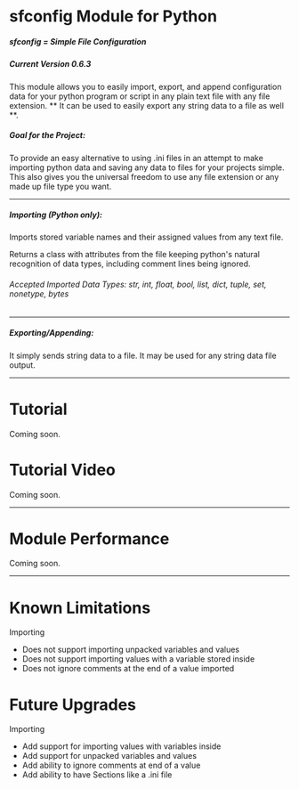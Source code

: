 # sfconfig Module for Python
##### sfconfig = Simple File Configuration
##### Current Version 0.6.3

This module allows you to easily import, export, and append configuration data for your python program or script
in any plain text file with any file extension. ** It can be used to easily export any string data to a file as well **.

##### Goal for the Project:
To provide an easy alternative to using .ini files in an attempt to make importing python data and saving any data to files for your projects simple. This also gives you the universal freedom to use any file extension or any made up file type you want.
___
##### Importing (Python only):
Imports stored variable names and their assigned values from any text file.

Returns a class with attributes from the file keeping python's natural recognition of data types, including comment lines being ignored.

###### Accepted Imported Data Types: str, int, float, bool, list, dict, tuple, set, nonetype, bytes
___
##### Exporting/Appending:
It simply sends string data to a file. It may be used for any string data file output.
___

# Tutorial
Coming soon.

# Tutorial Video
Coming soon.
___
# Module Performance
Coming soon.
___

# Known Limitations
Importing
 - Does not support importing unpacked variables and values
 - Does not support importing values with a variable stored inside
 - Does not ignore comments at the end of a value imported

# Future Upgrades
Importing
- Add support for importing values with variables inside
- Add support for unpacked variables and values
- Add ability to ignore comments at end of a value
- Add ability to have Sections like a .ini file

